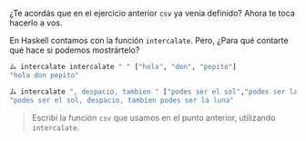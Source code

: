 ¿Te acordás que en el ejercicio anterior `csv` ya venía definido? Ahora te toca hacerlo a vos.

En Haskell contamos con la función `intercalate`. Pero, ¿Para qué contarte qué hace si podemos mostrártelo?

```haskell
ム intercalate intercalate " " ["hola", "don", "pepito"]
"hola don pepito"

ム intercalate ", despacio, tambien " ["podes ser el sol","podes ser la luna"]
"podes ser el sol, despacio, tambien podes ser la luna"
```

> Escribí la función `csv` que usamos en el punto anterior, utilizando `intercalate`. 